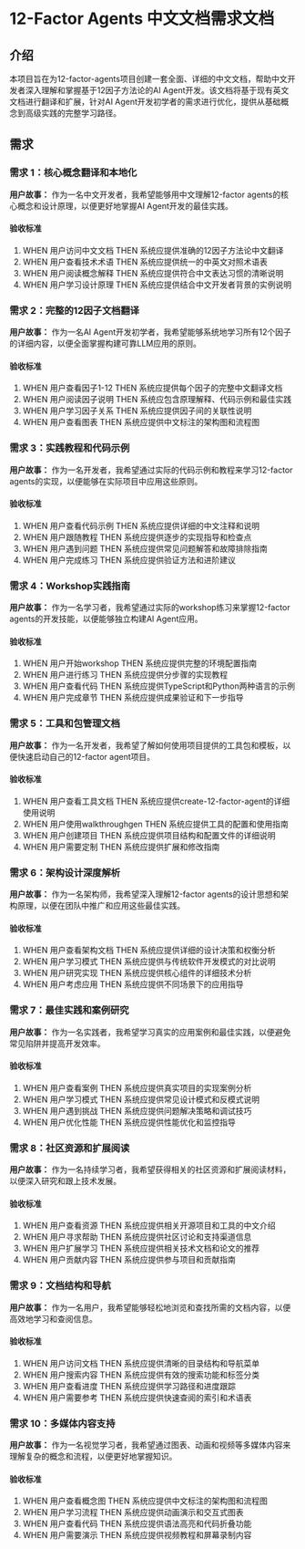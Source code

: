 # 12-Factor Agents 中文文档需求文档

## 介绍

本项目旨在为12-factor-agents项目创建一套全面、详细的中文文档，帮助中文开发者深入理解和掌握基于12因子方法论的AI Agent开发。该文档将基于现有英文文档进行翻译和扩展，针对AI Agent开发初学者的需求进行优化，提供从基础概念到高级实践的完整学习路径。

## 需求

### 需求 1：核心概念翻译和本地化

**用户故事：** 作为一名中文开发者，我希望能够用中文理解12-factor agents的核心概念和设计原理，以便更好地掌握AI Agent开发的最佳实践。

#### 验收标准

1. WHEN 用户访问中文文档 THEN 系统应提供准确的12因子方法论中文翻译
2. WHEN 用户查看技术术语 THEN 系统应提供统一的中英文对照术语表
3. WHEN 用户阅读概念解释 THEN 系统应提供符合中文表达习惯的清晰说明
4. WHEN 用户学习设计原理 THEN 系统应提供结合中文开发者背景的实例说明

### 需求 2：完整的12因子文档翻译

**用户故事：** 作为一名AI Agent开发初学者，我希望能够系统地学习所有12个因子的详细内容，以便全面掌握构建可靠LLM应用的原则。

#### 验收标准

1. WHEN 用户查看因子1-12 THEN 系统应提供每个因子的完整中文翻译文档
2. WHEN 用户阅读因子说明 THEN 系统应包含原理解释、代码示例和最佳实践
3. WHEN 用户学习因子关系 THEN 系统应提供因子间的关联性说明
4. WHEN 用户查看图表 THEN 系统应提供中文标注的架构图和流程图

### 需求 3：实践教程和代码示例

**用户故事：** 作为一名开发者，我希望通过实际的代码示例和教程来学习12-factor agents的实现，以便能够在实际项目中应用这些原则。

#### 验收标准

1. WHEN 用户查看代码示例 THEN 系统应提供详细的中文注释和说明
2. WHEN 用户跟随教程 THEN 系统应提供逐步的实现指导和检查点
3. WHEN 用户遇到问题 THEN 系统应提供常见问题解答和故障排除指南
4. WHEN 用户完成练习 THEN 系统应提供验证方法和进阶建议

### 需求 4：Workshop实践指南

**用户故事：** 作为一名学习者，我希望通过实际的workshop练习来掌握12-factor agents的开发技能，以便能够独立构建AI Agent应用。

#### 验收标准

1. WHEN 用户开始workshop THEN 系统应提供完整的环境配置指南
2. WHEN 用户进行练习 THEN 系统应提供分步骤的实现教程
3. WHEN 用户查看代码 THEN 系统应提供TypeScript和Python两种语言的示例
4. WHEN 用户完成章节 THEN 系统应提供成果验证和下一步指导

### 需求 5：工具和包管理文档

**用户故事：** 作为一名开发者，我希望了解如何使用项目提供的工具包和模板，以便快速启动自己的12-factor agent项目。

#### 验收标准

1. WHEN 用户查看工具文档 THEN 系统应提供create-12-factor-agent的详细使用说明
2. WHEN 用户使用walkthroughgen THEN 系统应提供工具的配置和使用指南
3. WHEN 用户创建项目 THEN 系统应提供项目结构和配置文件的详细说明
4. WHEN 用户需要定制 THEN 系统应提供扩展和修改指南

### 需求 6：架构设计深度解析

**用户故事：** 作为一名架构师，我希望深入理解12-factor agents的设计思想和架构原理，以便在团队中推广和应用这些最佳实践。

#### 验收标准

1. WHEN 用户查看架构文档 THEN 系统应提供详细的设计决策和权衡分析
2. WHEN 用户学习模式 THEN 系统应提供与传统软件开发模式的对比说明
3. WHEN 用户研究实现 THEN 系统应提供核心组件的详细技术分析
4. WHEN 用户考虑应用 THEN 系统应提供不同场景下的应用指导

### 需求 7：最佳实践和案例研究

**用户故事：** 作为一名实践者，我希望学习真实的应用案例和最佳实践，以便避免常见陷阱并提高开发效率。

#### 验收标准

1. WHEN 用户查看案例 THEN 系统应提供真实项目的实现案例分析
2. WHEN 用户学习模式 THEN 系统应提供常见设计模式和反模式说明
3. WHEN 用户遇到挑战 THEN 系统应提供问题解决策略和调试技巧
4. WHEN 用户优化性能 THEN 系统应提供性能优化和监控指导

### 需求 8：社区资源和扩展阅读

**用户故事：** 作为一名持续学习者，我希望获得相关的社区资源和扩展阅读材料，以便深入研究和跟上技术发展。

#### 验收标准

1. WHEN 用户查看资源 THEN 系统应提供相关开源项目和工具的中文介绍
2. WHEN 用户寻求帮助 THEN 系统应提供社区讨论和支持渠道信息
3. WHEN 用户扩展学习 THEN 系统应提供相关技术文档和论文的推荐
4. WHEN 用户贡献内容 THEN 系统应提供参与项目和贡献指南

### 需求 9：文档结构和导航

**用户故事：** 作为一名用户，我希望能够轻松地浏览和查找所需的文档内容，以便高效地学习和查阅信息。

#### 验收标准

1. WHEN 用户访问文档 THEN 系统应提供清晰的目录结构和导航菜单
2. WHEN 用户搜索内容 THEN 系统应提供有效的搜索功能和标签分类
3. WHEN 用户查看进度 THEN 系统应提供学习路径和进度跟踪
4. WHEN 用户需要参考 THEN 系统应提供快速查阅的索引和术语表

### 需求 10：多媒体内容支持

**用户故事：** 作为一名视觉学习者，我希望通过图表、动画和视频等多媒体内容来理解复杂的概念和流程，以便更好地掌握知识。

#### 验收标准

1. WHEN 用户查看概念图 THEN 系统应提供中文标注的架构图和流程图
2. WHEN 用户学习流程 THEN 系统应提供动画演示和交互式图表
3. WHEN 用户查看代码 THEN 系统应提供语法高亮和代码折叠功能
4. WHEN 用户需要演示 THEN 系统应提供视频教程和屏幕录制内容